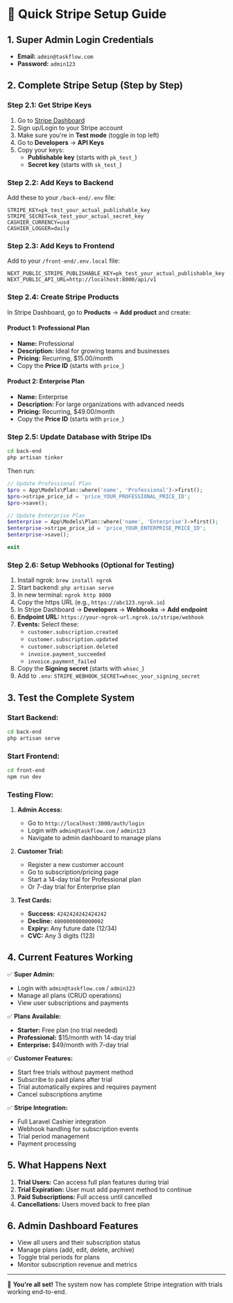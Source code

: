 # 🚀 Quick Stripe Setup Guide

## 1. Super Admin Login Credentials
- **Email:** `admin@taskflow.com`
- **Password:** `admin123`

## 2. Complete Stripe Setup (Step by Step)

### Step 2.1: Get Stripe Keys
1. Go to [Stripe Dashboard](https://dashboard.stripe.com)
2. Sign up/Login to your Stripe account
3. Make sure you're in **Test mode** (toggle in top left)
4. Go to **Developers** → **API Keys**
5. Copy your keys:
   - **Publishable key** (starts with `pk_test_`)
   - **Secret key** (starts with `sk_test_`)

### Step 2.2: Add Keys to Backend
Add these to your `/back-end/.env` file:
```env
STRIPE_KEY=pk_test_your_actual_publishable_key
STRIPE_SECRET=sk_test_your_actual_secret_key
CASHIER_CURRENCY=usd
CASHIER_LOGGER=daily
```

### Step 2.3: Add Keys to Frontend
Add to your `/front-end/.env.local` file:
```env
NEXT_PUBLIC_STRIPE_PUBLISHABLE_KEY=pk_test_your_actual_publishable_key
NEXT_PUBLIC_API_URL=http://localhost:8000/api/v1
```

### Step 2.4: Create Stripe Products
In Stripe Dashboard, go to **Products** → **Add product** and create:

#### Product 1: Professional Plan
- **Name:** Professional
- **Description:** Ideal for growing teams and businesses
- **Pricing:** Recurring, $15.00/month
- Copy the **Price ID** (starts with `price_`)

#### Product 2: Enterprise Plan  
- **Name:** Enterprise
- **Description:** For large organizations with advanced needs
- **Pricing:** Recurring, $49.00/month
- Copy the **Price ID** (starts with `price_`)

### Step 2.5: Update Database with Stripe IDs
```bash
cd back-end
php artisan tinker
```

Then run:
```php
// Update Professional Plan
$pro = App\Models\Plan::where('name', 'Professional')->first();
$pro->stripe_price_id = 'price_YOUR_PROFESSIONAL_PRICE_ID';
$pro->save();

// Update Enterprise Plan
$enterprise = App\Models\Plan::where('name', 'Enterprise')->first();
$enterprise->stripe_price_id = 'price_YOUR_ENTERPRISE_PRICE_ID';
$enterprise->save();

exit
```

### Step 2.6: Setup Webhooks (Optional for Testing)
1. Install ngrok: `brew install ngrok`
2. Start backend: `php artisan serve`
3. In new terminal: `ngrok http 8000`
4. Copy the https URL (e.g., `https://abc123.ngrok.io`)
5. In Stripe Dashboard → **Developers** → **Webhooks** → **Add endpoint**
6. **Endpoint URL:** `https://your-ngrok-url.ngrok.io/stripe/webhook`
7. **Events:** Select these:
   - `customer.subscription.created`
   - `customer.subscription.updated`
   - `customer.subscription.deleted`
   - `invoice.payment_succeeded`
   - `invoice.payment_failed`
8. Copy the **Signing secret** (starts with `whsec_`)
9. Add to `.env`: `STRIPE_WEBHOOK_SECRET=whsec_your_signing_secret`

## 3. Test the Complete System

### Start Backend:
```bash
cd back-end
php artisan serve
```

### Start Frontend:
```bash
cd front-end
npm run dev
```

### Testing Flow:
1. **Admin Access:**
   - Go to `http://localhost:3000/auth/login`
   - Login with `admin@taskflow.com` / `admin123`
   - Navigate to admin dashboard to manage plans

2. **Customer Trial:**
   - Register a new customer account
   - Go to subscription/pricing page
   - Start a 14-day trial for Professional plan
   - Or 7-day trial for Enterprise plan

3. **Test Cards:**
   - **Success:** `4242424242424242`
   - **Decline:** `4000000000000002`
   - **Expiry:** Any future date (12/34)
   - **CVC:** Any 3 digits (123)

## 4. Current Features Working

✅ **Super Admin:**
- Login with `admin@taskflow.com` / `admin123`
- Manage all plans (CRUD operations)
- View user subscriptions and payments

✅ **Plans Available:**
- **Starter:** Free plan (no trial needed)
- **Professional:** $15/month with 14-day trial
- **Enterprise:** $49/month with 7-day trial

✅ **Customer Features:**
- Start free trials without payment method
- Subscribe to paid plans after trial
- Trial automatically expires and requires payment
- Cancel subscriptions anytime

✅ **Stripe Integration:**
- Full Laravel Cashier integration
- Webhook handling for subscription events
- Trial period management
- Payment processing

## 5. What Happens Next

1. **Trial Users:** Can access full plan features during trial
2. **Trial Expiration:** User must add payment method to continue
3. **Paid Subscriptions:** Full access until cancelled
4. **Cancellations:** Users moved back to free plan

## 6. Admin Dashboard Features

- View all users and their subscription status
- Manage plans (add, edit, delete, archive)
- Toggle trial periods for plans
- Monitor subscription revenue and metrics

---

🎉 **You're all set!** The system now has complete Stripe integration with trials working end-to-end.